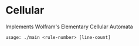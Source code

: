 # Cellular

Implements Wolfram's Elementary Cellular Automata

    usage: ./main <rule-number> [line-count]
